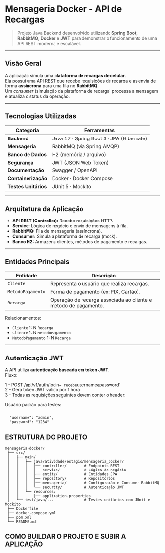 # Mensageria Docker - API de Recargas

> Projeto Java Backend desenvolvido utilizando **Spring Boot**, **RabbitMQ**, **Docker** e **JWT** para demonstrar o funcionamento de uma API REST moderna e escalável.

---

## Visão Geral

A aplicação simula uma **plataforma de recargas de celular**.  
Ela possui uma API REST que recebe requisições de recarga e as envia de forma **assíncrona** para uma fila no **RabbitMQ**.  
Um *consumer* (simulação da plataforma de recarga) processa a mensagem e atualiza o status da operação.

---

## Tecnologias Utilizadas

| Categoria            | Ferramentas                               |
|----------------------|-------------------------------------------|
| **Backend**          | Java 17 · Spring Boot 3 · JPA (Hibernate) |
| **Mensageria**       | RabbitMQ (via Spring AMQP)                |
| **Banco de Dados**   | H2 (memória / arquivo)                    |
| **Segurança**        | JWT (JSON Web Token)                      |
| **Documentação**     | Swagger / OpenAPI                         |
| **Containerização**  | Docker · Docker Compose                   |
| **Testes Unitários** | JUnit 5 · Mockito                         |

---

## Arquitetura da Aplicação


- **API REST (Controller):** Recebe requisições HTTP.
- **Service:** Lógica de negócio e envio de mensagens à fila.
- **RabbitMQ:** Fila de mensageria (assíncrona).
- **Consumer:** Simula a plataforma de recarga (mock).
- **Banco H2:** Armazena clientes, métodos de pagamento e recargas.

---

## Entidades Principais

| Entidade          | Descrição                                                       |
|-------------------|-----------------------------------------------------------------|
| `Cliente`         | Representa o usuário que realiza recargas.                      |
| `MetodoPagamento` | Forma de pagamento (ex: PIX, Cartão).                           |
| `Recarga`         | Operação de recarga associada ao cliente e método de pagamento. |

Relacionamentos:
- `Cliente` 1: N `Recarga`
- `Cliente` 1: N `MetodoPagamento`
- `MetodoPagamento` 1: N `Recarga`


---

## Autenticação JWT

A API utiliza **autenticação baseada em token JWT**.  
Fluxo:

1 - POST /api/v1/auth/login` → recebe `username` e `password`  
2 - Gera token JWT válido por 1 hora  
3 - Todas as requisições seguintes devem conter o header:


Usuário padrão para testes:
```

  "username": "admin",
  "password": "1234"

```

## ESTRUTURA DO PROJETO

```
mensageria-docker/
 ├── src/
 │   ├── main/
 │   │   ├── java/atividade/estagio/mensageria_docker/
 │   │   │   ├── controller/        # Endpoints REST
 │   │   │   ├── service/           # Lógica de negócio
 │   │   │   ├── entity/            # Entidades JPA
 │   │   │   ├── repository/        # Repositórios
 │   │   │   ├── mensageria/        # Configuração e Consumer RabbitMQ
 │   │   │   └── security/          # Autenticação JWT
 │   │   └── resources/
 │   │       ├── application.properties
 │   └── test/java/...              # Testes unitários com JUnit e Mockito
 ├── Dockerfile
 ├── docker-compose.yml
 ├── pom.xml
 └── README.md
```

## COMO BUILDAR O PROJETO E SUBIR A APLICAÇÃO
